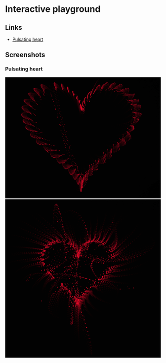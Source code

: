 # Interactive playground
## Links
 - [Pulsating heart](https://rawgit.com/ichko/interactive/master/polar_heart/example.html)

## Screenshots
### Pulsating heart
![alt tag](assets/polar_heart_1.PNG)
![alt tag](assets/polar_heart_2.PNG)
